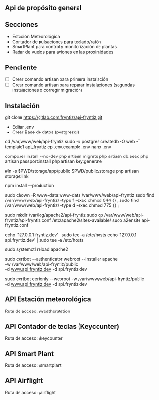 ## Api de propósito general

## Secciones

- Estación Meteorológica
- Contador de pulsaciones para teclado/ratón
- SmartPlant para control y monitorización de plantas
- Radar de vuelos para aviones en las proximidades

## Pendiente

- [ ] Crear comando artisan para primera instalación
- [ ] Crear comando artisan para reparar instalaciones (segundas
  instalaciones o corregir migración)
  
## Instalación

git clone https://gitlab.com/fryntiz/api-fryntiz.git

- Editar .env
- Crear Base de datos (postgresql)

cd /var/www/web/api-fryntiz
sudo -u postgres createdb -O web -T template1 api_fryntiz
cp .env.example .env
nano .env

composer install --no-dev
php artisan migrate
php artisan db:seed
php artisan passport:install
php artisan key:generate

#ln -s $PWD/storage/app/public $PWD/public/storage
php artisan storage:link

npm install --production

sudo chown -R www-data:www-data /var/www/web/api-fryntiz
sudo find /var/www/web/api-fryntiz/ -type f -exec chmod 644 {} \;
sudo find /var/www/web/api-fryntiz/ -type d -exec chmod 775 {} \;

sudo mkdir /var/log/apache2/api-fryntiz
sudo cp /var/www/web/api-fryntiz/api-fryntiz.conf /etc/apache2/sites-available/
sudo a2ensite api-fryntiz.conf

echo '127.0.0.1       fryntiz.dev' | sudo tee -a /etc/hosts
echo '127.0.0.1       api.fryntiz.dev' | sudo tee -a /etc/hosts

sudo systemctl reload apache2

sudo certbot --authenticator webroot --installer apache \
-w /var/www/web/api-fryntiz/public \
-d www.api.fryntiz.dev -d api.fryntiz.dev


sudo certbot certonly --webroot -w /var/www/web/api-fryntiz/public \
-d www.api.fryntiz.dev -d api.fryntiz.dev


## API Estación meteorológica

Ruta de acceso: /weatherstation

## API Contador de teclas (Keycounter)

Ruta de acceso: /keycounter

## API Smart Plant

Ruta de acceso: /smartplant

## API Airflight

Ruta de acceso: /airflight
